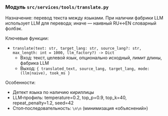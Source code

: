 ### Модуль `src/services/tools/translate.py`

Назначение: перевод текста между языками. При наличии фабрики LLM использует LLM для перевода; иначе — наивный RU↔EN словарный фолбэк.

Ключевые функции:
- `translate(text: str, target_lang: str, source_lang?: str, max_length: int = 1000, llm_factory?) -> Dict`
  - Вход: текст, целевой язык, опционально исходный, лимит длины, фабрика LLM
  - Выход: `{ translated_text, source_lang, target_lang, mode: (llm|naive), took_ms }`

Особенности:
- Детект языка по наличию кириллицы
- LLM‑профиль: temperature=0.2, top_p=0.9, top_k=40, repeat_penalty=1.2, seed=42
- Стоп‑последовательность: `\n\n` (минимизация «объяснений»)
